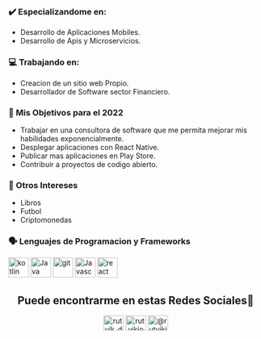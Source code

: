 <!-- 
<img src= "https://github.com/RutvikJ77/RutvikJ77/blob/master/assets/github%20profile.png"></img>
Create a tabular data for blog posts-->
### ✔️ Especializandome en:
- Desarrollo de Aplicaciones Mobiles.
- Desarrollo de Apis y Microservicios.

### 💻 Trabajando en:
- Creacion de un sitio web Propio.
- Desarrollador de Software sector Financiero.

### 🌱 Mis Objetivos para el 2022
- Trabajar en una consultora de software que me permita
mejorar mis habilidades exponencialmente.
- Desplegar aplicaciones con React Native.
- Publicar mas aplicaciones en Play Store.
- Contribuir a proyectos de codigo abierto.

### 💭 Otros Intereses
- Libros
- Futbol
- Criptomonedas


### 🗣 Lenguajes de Programacion y Frameworks

<p align="left">
<a target="_blank"> <img src="https://www.vectorlogo.zone/logos/kotlinlang/kotlinlang-icon.svg" alt="kotlin" width="40" height="40"/> </a> 
<a target="_blank"> <img src="https://www.vectorlogo.zone/logos/java/java-icon.svg" alt="Java" width="40" height="40"/> </a> 
<a target="_blank"> <img src="https://www.vectorlogo.zone/logos/git-scm/git-scm-icon.svg" alt="git" width="40" height="40"/> </a> 
<a target="_blank"> <img src="https://www.vectorlogo.zone/logos/javascript/javascript-icon.svg" alt="Javascript" width="40" height="40"/>
<a target="_blank"> <img src="https://www.vectorlogo.zone/logos/reactjs/reactjs-icon.svg" alt="react" width="40" height="40"/> </a>
</p>

<p> </p>


<h2 align="center">Puede encontrarme en estas Redes Sociales👥 </h2>
<p align="center">
<a href="https://www.instagram.com/nestor.nieri/" target="_blank"><img align="center" src="https://cdn.jsdelivr.net/npm/simple-icons@3.0.1/icons/instagram.svg" alt="rutvik_dev.desg" height="30" width="40" /></a>
<a href="https://www.linkedin.com/in/nraulnieri/" target="_blank"><img align="center" src="https://cdn.jsdelivr.net/npm/simple-icons@3.0.1/icons/linkedin.svg" alt="rutvikjoshi" height="30" width="40" /></a>
<a href="mailto:elcorreoquequieres@correo.com" target="_blank"><img align="center" src="https://cdn.jsdelivr.net/npm/simple-icons@3.0.1/icons/gmail.svg" alt="@rutvikj77" height="30" width="40" /></a>
</p>

<!--
**nnieridev/nnieridev** is a ✨ _special_ ✨ repository because its `README.md` (this file) appears on your GitHub profile.

Here are some ideas to get you started:

- 🔭 I’m currently working on ...
- 🌱 I’m currently learning ...
- 👯 I’m looking to collaborate on ...
- 🤔 I’m looking for help with ...
- 💬 Ask me about ...
- 📫 How to reach me: ...
- 😄 Pronouns: ...
- ⚡ Fun fact: ...
-->
